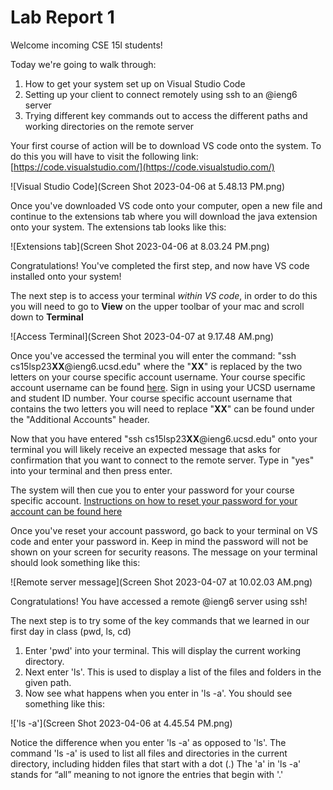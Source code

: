 # Lab Report 1
Welcome incoming CSE 15l students!

Today we're going to walk through:
1. How to get your system set up on Visual Studio Code
2. Setting up your client to connect remotely using ssh to an @ieng6 server
3. Trying different key commands out to access the different paths and working directories on the remote server

Your first course of action will be to download VS code onto the system. 
To do this you will have to visit the following link:[https://code.visualstudio.com/](https://code.visualstudio.com/)



![Visual Studio Code](Screen Shot 2023-04-06 at 5.48.13 PM.png)



Once you've downloaded VS code onto your computer, open a new file and continue to the extensions tab where you will download the java extension
onto your system. The extensions tab looks like this: 


![Extensions tab](Screen Shot 2023-04-06 at 8.03.24 PM.png)


Congratulations! You've completed the first step, and now have VS code installed onto your system!

The next step is to access your terminal *within VS code*, in order to do this you will need to go to **View** on the upper toolbar of your mac and
scroll down to **Terminal**


![Access Terminal](Screen Shot 2023-04-07 at 9.17.48 AM.png)


Once you've accessed the terminal you will enter the command: "ssh cs15lsp23**XX**@ieng6.ucsd.edu" where the "**XX**" is replaced by the two letters
on your course specific account username. Your course specific account username can be found [here](https://sdacs.ucsd.edu/~icc/index.php). Sign in 
using your UCSD username and student ID number. Your course specific account username that contains the two letters you will need to replace "**XX**" 
can be found under the "Additional Accounts" header. 

Now that you have entered "ssh cs15lsp23**XX**@ieng6.ucsd.edu" onto your terminal you will likely receive an expected message that asks for confirmation
that you want to connect to the remote server. Type in "yes" into your terminal and then press enter. 

The system will then cue you to enter your password for your course specific account. [Instructions on how to reset your password for your account can
be found here](https://drive.google.com/file/d/17IDZn8Qq7Q0RkYMxdiIR0o6HJ3B5YqSW/view)

Once you've reset your account password, go back to your terminal on VS code and enter your password in. Keep in mind the password will not be shown 
on your screen for security reasons. The message on your terminal should look something like this: 


![Remote server message](Screen Shot 2023-04-07 at 10.02.03 AM.png)


Congratulations! You have accessed a remote @ieng6 server using ssh!

The next step is to try some of the key commands that we learned in our first day in class (pwd, ls, cd)  
1. Enter 'pwd' into your terminal. This will display the current working directory. 
2. Next enter 'ls'. This is used to display a list of the files and folders in the given path. 
3. Now see what happens when you enter in 'ls -a'. You should see something like this: 

!['ls -a'](Screen Shot 2023-04-06 at 4.45.54 PM.png)

Notice the difference when you enter 'ls -a' as opposed to 'ls'. The command 'ls -a' is used to list all files and directories in the current directory, including hidden files that start with a dot (.) The 'a' in 'ls -a' stands for “all” meaning to not ignore the entries that begin with '.'
